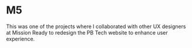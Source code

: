 # M5

This was one of the projects where I collaborated with other UX designers at Mission Ready to redesign the PB Tech website to enhance user experience.
